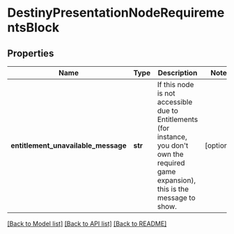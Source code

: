 # DestinyPresentationNodeRequirementsBlock

## Properties
Name | Type | Description | Notes
------------ | ------------- | ------------- | -------------
**entitlement_unavailable_message** | **str** | If this node is not accessible due to Entitlements (for instance, you don&#39;t own the required game expansion), this is the message to show. | [optional] 

[[Back to Model list]](../README.md#documentation-for-models) [[Back to API list]](../README.md#documentation-for-api-endpoints) [[Back to README]](../README.md)


